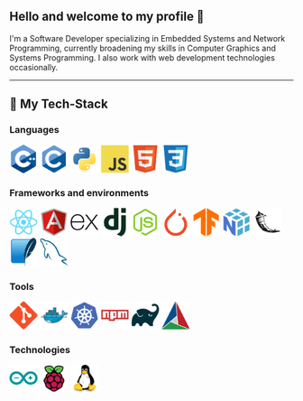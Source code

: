 ## Hello and welcome to my profile 👋

I'm a Software Developer specializing in Embedded Systems and Network Programming, currently broadening my skills in Computer Graphics and Systems Programming. I also work with web development technologies occasionally.

---

## 🧰 My Tech-Stack

### Languages
<img src="https://github.com/devicons/devicon/blob/master/icons/cplusplus/cplusplus-original.svg" alt="C++" width="50" height="50"> <img src="https://github.com/devicons/devicon/blob/master/icons/c/c-original.svg" alt="C" width="50" height="50"> <img src="https://github.com/devicons/devicon/blob/master/icons/python/python-original.svg" alt="Python" width="50" height="50"> <img src="https://github.com/devicons/devicon/blob/master/icons/javascript/javascript-original.svg" alt="Javascript" width="50" height="50"> <img src="https://github.com/devicons/devicon/blob/master/icons/html5/html5-original.svg" alt="HTML5" width="50" height="50"> <img src="https://github.com/devicons/devicon/blob/master/icons/css3/css3-original.svg" alt="CSS3" width="50" height="50">
### Frameworks and environments
<img src="https://github.com/devicons/devicon/blob/master/icons/react/react-original.svg" alt="React" width="50" height="50"> <img src="https://github.com/devicons/devicon/blob/master/icons/angularjs/angularjs-original.svg" alt="AngularJS" width="50" height="50"> <img src="https://github.com/devicons/devicon/blob/master/icons/express/express-original.svg" alt="express" width="50" height="50"> <img src="https://github.com/devicons/devicon/blob/master/icons/django/django-plain.svg" alt="django" width="50" height="50"> <img src="https://github.com/devicons/devicon/blob/master/icons/nodejs/nodejs-original.svg" alt="NodeJS" width="50" height="50"> <img src="https://github.com/devicons/devicon/blob/master/icons/pytorch/pytorch-original.svg" alt="PyTorch" width="50" height="50"> <img src="https://github.com/devicons/devicon/blob/master/icons/tensorflow/tensorflow-original.svg" alt="Tensorflow" width="50" height="50"> <img src="https://github.com/devicons/devicon/blob/master/icons/numpy/numpy-original.svg" alt="NumPy" width="50" height="50"> <img src="https://github.com/devicons/devicon/blob/master/icons/flask/flask-original.svg" alt="Flask" width="50" height="50"> <img src="https://github.com/devicons/devicon/blob/master/icons/sqlite/sqlite-original.svg" alt="SQLlite" width="50" height="50"> <img src="https://github.com/devicons/devicon/blob/master/icons/mysql/mysql-original.svg" alt="MySQL" width="50" height="50">
### Tools
<img src="https://github.com/devicons/devicon/blob/master/icons/git/git-original.svg" alt="Git" width="50" height="50"> <img src="https://github.com/devicons/devicon/blob/master/icons/docker/docker-original.svg" alt="Docker" width="50" height="50"> <img src="https://github.com/devicons/devicon/blob/master/icons/kubernetes/kubernetes-plain.svg" alt="Kubernetes" width="50" height="50"> <img src="https://github.com/devicons/devicon/blob/master/icons/npm/npm-original-wordmark.svg" alt="npm" width="50" height="50"> <img src="https://github.com/devicons/devicon/blob/master/icons/gradle/gradle-plain.svg" alt="Gradle" width="50" height="50"> <img src="https://github.com/devicons/devicon/blob/master/icons/cmake/cmake-original.svg" alt="Cmake" width="50" height="50">
### Technologies
<img src="https://github.com/devicons/devicon/blob/master/icons/arduino/arduino-original.svg" alt="Arduino" width="50" height="50"> <img src="https://github.com/devicons/devicon/blob/master/icons/raspberrypi/raspberrypi-original.svg" alt="RaspberryPi" width="50" height="50"> <img src="https://github.com/devicons/devicon/blob/master/icons/linux/linux-original.svg" alt="linux" width="50" height="50">
